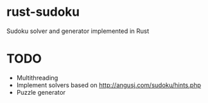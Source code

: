 # rust-sudoku
Sudoku solver and generator implemented in Rust

# TODO

* Multithreading
* Implement solvers based on http://angusj.com/sudoku/hints.php
* Puzzle generator
